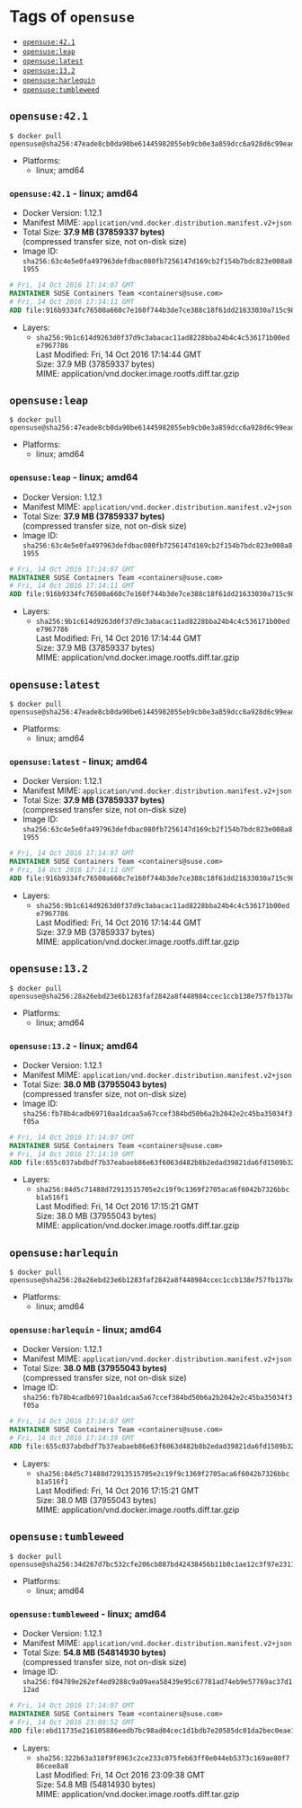 <!-- THIS FILE IS GENERATED VIA './update-remote.sh' -->

# Tags of `opensuse`

-	[`opensuse:42.1`](#opensuse421)
-	[`opensuse:leap`](#opensuseleap)
-	[`opensuse:latest`](#opensuselatest)
-	[`opensuse:13.2`](#opensuse132)
-	[`opensuse:harlequin`](#opensuseharlequin)
-	[`opensuse:tumbleweed`](#opensusetumbleweed)

## `opensuse:42.1`

```console
$ docker pull opensuse@sha256:47eade8cb0da90be61445982055eb9cb0e3a859dcc6a928d6c99eade58751a69
```

-	Platforms:
	-	linux; amd64

### `opensuse:42.1` - linux; amd64

-	Docker Version: 1.12.1
-	Manifest MIME: `application/vnd.docker.distribution.manifest.v2+json`
-	Total Size: **37.9 MB (37859337 bytes)**  
	(compressed transfer size, not on-disk size)
-	Image ID: `sha256:63c4e5e0fa497963defdbac080fb7256147d169cb2f154b7bdc823e008a81955`

```dockerfile
# Fri, 14 Oct 2016 17:14:07 GMT
MAINTAINER SUSE Containers Team <containers@suse.com>
# Fri, 14 Oct 2016 17:14:11 GMT
ADD file:916b9334fc76500a660c7e160f744b3de7ce388c18f61dd21633030a715c98f9 in / 
```

-	Layers:
	-	`sha256:9b1c614d9263d0f37d9c3abacac11ad8228bba24b4c4c536171b00ede7967786`  
		Last Modified: Fri, 14 Oct 2016 17:14:44 GMT  
		Size: 37.9 MB (37859337 bytes)  
		MIME: application/vnd.docker.image.rootfs.diff.tar.gzip

## `opensuse:leap`

```console
$ docker pull opensuse@sha256:47eade8cb0da90be61445982055eb9cb0e3a859dcc6a928d6c99eade58751a69
```

-	Platforms:
	-	linux; amd64

### `opensuse:leap` - linux; amd64

-	Docker Version: 1.12.1
-	Manifest MIME: `application/vnd.docker.distribution.manifest.v2+json`
-	Total Size: **37.9 MB (37859337 bytes)**  
	(compressed transfer size, not on-disk size)
-	Image ID: `sha256:63c4e5e0fa497963defdbac080fb7256147d169cb2f154b7bdc823e008a81955`

```dockerfile
# Fri, 14 Oct 2016 17:14:07 GMT
MAINTAINER SUSE Containers Team <containers@suse.com>
# Fri, 14 Oct 2016 17:14:11 GMT
ADD file:916b9334fc76500a660c7e160f744b3de7ce388c18f61dd21633030a715c98f9 in / 
```

-	Layers:
	-	`sha256:9b1c614d9263d0f37d9c3abacac11ad8228bba24b4c4c536171b00ede7967786`  
		Last Modified: Fri, 14 Oct 2016 17:14:44 GMT  
		Size: 37.9 MB (37859337 bytes)  
		MIME: application/vnd.docker.image.rootfs.diff.tar.gzip

## `opensuse:latest`

```console
$ docker pull opensuse@sha256:47eade8cb0da90be61445982055eb9cb0e3a859dcc6a928d6c99eade58751a69
```

-	Platforms:
	-	linux; amd64

### `opensuse:latest` - linux; amd64

-	Docker Version: 1.12.1
-	Manifest MIME: `application/vnd.docker.distribution.manifest.v2+json`
-	Total Size: **37.9 MB (37859337 bytes)**  
	(compressed transfer size, not on-disk size)
-	Image ID: `sha256:63c4e5e0fa497963defdbac080fb7256147d169cb2f154b7bdc823e008a81955`

```dockerfile
# Fri, 14 Oct 2016 17:14:07 GMT
MAINTAINER SUSE Containers Team <containers@suse.com>
# Fri, 14 Oct 2016 17:14:11 GMT
ADD file:916b9334fc76500a660c7e160f744b3de7ce388c18f61dd21633030a715c98f9 in / 
```

-	Layers:
	-	`sha256:9b1c614d9263d0f37d9c3abacac11ad8228bba24b4c4c536171b00ede7967786`  
		Last Modified: Fri, 14 Oct 2016 17:14:44 GMT  
		Size: 37.9 MB (37859337 bytes)  
		MIME: application/vnd.docker.image.rootfs.diff.tar.gzip

## `opensuse:13.2`

```console
$ docker pull opensuse@sha256:28a26ebd23e6b1283faf2842a8f448984ccec1ccb138e757fb137bde97dd73db
```

-	Platforms:
	-	linux; amd64

### `opensuse:13.2` - linux; amd64

-	Docker Version: 1.12.1
-	Manifest MIME: `application/vnd.docker.distribution.manifest.v2+json`
-	Total Size: **38.0 MB (37955043 bytes)**  
	(compressed transfer size, not on-disk size)
-	Image ID: `sha256:fb78b4cadb69710aa1dcaa5a67ccef384bd50b6a2b2042e2c45ba35034f3f05a`

```dockerfile
# Fri, 14 Oct 2016 17:14:07 GMT
MAINTAINER SUSE Containers Team <containers@suse.com>
# Fri, 14 Oct 2016 17:14:19 GMT
ADD file:655c037abdbdf7b37eabaeb86e63f6063d482b8b2edad39821da6fd1509b32d6 in / 
```

-	Layers:
	-	`sha256:84d5c71488d72913515705e2c19f9c1369f2705aca6f6042b7326bbcb1a516f1`  
		Last Modified: Fri, 14 Oct 2016 17:15:21 GMT  
		Size: 38.0 MB (37955043 bytes)  
		MIME: application/vnd.docker.image.rootfs.diff.tar.gzip

## `opensuse:harlequin`

```console
$ docker pull opensuse@sha256:28a26ebd23e6b1283faf2842a8f448984ccec1ccb138e757fb137bde97dd73db
```

-	Platforms:
	-	linux; amd64

### `opensuse:harlequin` - linux; amd64

-	Docker Version: 1.12.1
-	Manifest MIME: `application/vnd.docker.distribution.manifest.v2+json`
-	Total Size: **38.0 MB (37955043 bytes)**  
	(compressed transfer size, not on-disk size)
-	Image ID: `sha256:fb78b4cadb69710aa1dcaa5a67ccef384bd50b6a2b2042e2c45ba35034f3f05a`

```dockerfile
# Fri, 14 Oct 2016 17:14:07 GMT
MAINTAINER SUSE Containers Team <containers@suse.com>
# Fri, 14 Oct 2016 17:14:19 GMT
ADD file:655c037abdbdf7b37eabaeb86e63f6063d482b8b2edad39821da6fd1509b32d6 in / 
```

-	Layers:
	-	`sha256:84d5c71488d72913515705e2c19f9c1369f2705aca6f6042b7326bbcb1a516f1`  
		Last Modified: Fri, 14 Oct 2016 17:15:21 GMT  
		Size: 38.0 MB (37955043 bytes)  
		MIME: application/vnd.docker.image.rootfs.diff.tar.gzip

## `opensuse:tumbleweed`

```console
$ docker pull opensuse@sha256:34d267d7bc532cfe206cb887bd42438456b11b0c1ae12c3f97e23110bc028ba0
```

-	Platforms:
	-	linux; amd64

### `opensuse:tumbleweed` - linux; amd64

-	Docker Version: 1.12.1
-	Manifest MIME: `application/vnd.docker.distribution.manifest.v2+json`
-	Total Size: **54.8 MB (54814930 bytes)**  
	(compressed transfer size, not on-disk size)
-	Image ID: `sha256:f04789e262ef4ed9288c9a09aea58439e95c67781ad74eb9e57769ac37d112ad`

```dockerfile
# Fri, 14 Oct 2016 17:14:07 GMT
MAINTAINER SUSE Containers Team <containers@suse.com>
# Fri, 14 Oct 2016 23:08:52 GMT
ADD file:ebd11735e216105886eedb7bc98ad04cec1d1bdb7e20585dc01da2bec0eae14e in / 
```

-	Layers:
	-	`sha256:322b63a318f9f8963c2ce233c075feb63ff0e044eb5373c169ae80f786cee8a8`  
		Last Modified: Fri, 14 Oct 2016 23:09:38 GMT  
		Size: 54.8 MB (54814930 bytes)  
		MIME: application/vnd.docker.image.rootfs.diff.tar.gzip
